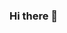 ### Hi there 👋

<!--
**RafaelRangel0/RafaelRangel0** is a ✨ _special_ ✨ repository because its `README.md` (this file) appears on your GitHub profile.





[![Top Langs](https://github-readme-stats.vercel.app/api/top-langs/?username=JoshMendiola)%5D(https://github.com/anuraghazra/github-readme-stats)

